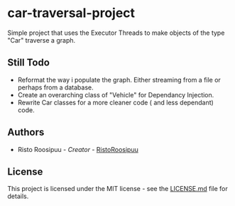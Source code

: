 # car-traversal-project

Simple project that uses the Executor Threads to make objects of the type "Car" traverse a graph.

## Still Todo

* Reformat the way i populate the graph. Either streaming from a file or perhaps from a database.
* Create an overarching class of "Vehicle" for Dependancy Injection. 
* Rewrite Car classes for a more cleaner code ( and less dependant) code.

## Authors

* Risto Roosipuu - *Creator* - [RistoRoosipuu](https://github.com/RistoRoosipuu)

## License

This project is licensed under the MIT license - see the [LICENSE.md](LICENSE.md) file for details.
